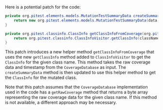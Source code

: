 Here is a potential patch for the code:

```java
private org.pitest.elements.models.MutationTestSummaryData createSummaryData(final org.pitest.coverage.CoverageDatabase coverage, final org.pitest.mutationtest.ClassMutationResults data) {
    return new org.pitest.elements.models.MutationTestSummaryData(data.getFileName(), data.getMutations(), getClassInfoFromCoverage(coverage, data.getMutatedClass()));
}

private org.pitest.classinfo.ClassInfo getClassInfoFromCoverage(org.pitest.coverage.CoverageDatabase coverage, org.pitest.classinfo.ClassName className) {
    return org.pitest.classinfo.ClassInfoVisitor.getClassInfo(className, coverage.getRawCoverage(className), coverage.getTimestamp());
}
```

This patch introduces a new helper method `getClassInfoFromCoverage` that uses the new `getClassInfo` method added to `ClassInfoVisitor` to get the `ClassInfo` for the given class name. This method takes the raw coverage data and timestamp from the `CoverageDatabase` as input. The `createSummaryData` method is then updated to use this helper method to get the `ClassInfo` for the mutated class.

Note that this patch assumes that the `CoverageDatabase` implementation used in the code has a `getRawCoverage` method that returns a byte array representing the raw coverage data for the given class name. If this method is not available, a different approach may be necessary.